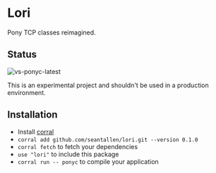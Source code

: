 # Lori

Pony TCP classes reimagined.

## Status

![vs-ponyc-latest](https://github.com/seantallen/lori/workflows/vs-ponyc-latest/badge.svg)

This is an experimental project and shouldn't be used in a production environment.

## Installation

* Install [corral](https://github.com/ponylang/corral)
* `corral add github.com/seantallen/lori.git --version 0.1.0`
* `corral fetch` to fetch your dependencies
* `use "lori"` to include this package
* `corral run -- ponyc` to compile your application
